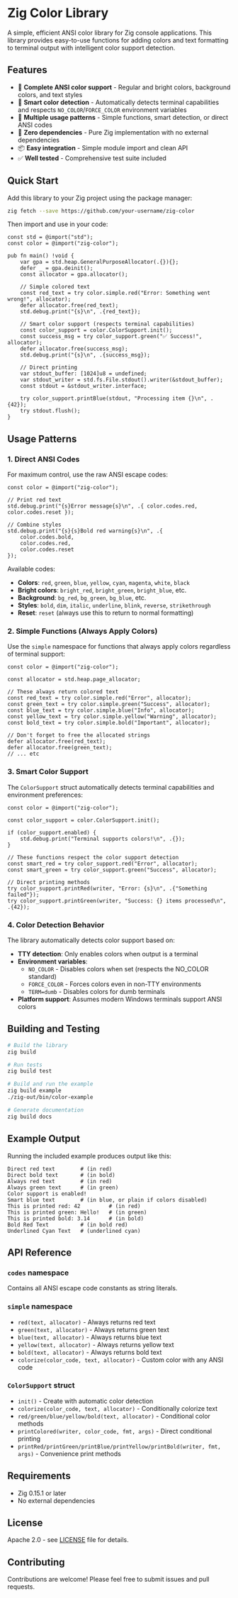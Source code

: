 # Zig Color Library

A simple, efficient ANSI color library for Zig console applications. This library provides easy-to-use functions for adding colors and text formatting to terminal output with intelligent color support detection.

## Features

- 🎨 **Complete ANSI color support** - Regular and bright colors, background colors, and text styles
- 🧠 **Smart color detection** - Automatically detects terminal capabilities and respects `NO_COLOR`/`FORCE_COLOR` environment variables
- 🚀 **Multiple usage patterns** - Simple functions, smart detection, or direct ANSI codes
- 🔧 **Zero dependencies** - Pure Zig implementation with no external dependencies
- 📦 **Easy integration** - Simple module import and clean API
- ✅ **Well tested** - Comprehensive test suite included

## Quick Start

Add this library to your Zig project using the package manager:

```bash
zig fetch --save https://github.com/your-username/zig-color
```

Then import and use in your code:

```zig
const std = @import("std");
const color = @import("zig-color");

pub fn main() !void {
    var gpa = std.heap.GeneralPurposeAllocator(.{}){};
    defer _ = gpa.deinit();
    const allocator = gpa.allocator();

    // Simple colored text
    const red_text = try color.simple.red("Error: Something went wrong!", allocator);
    defer allocator.free(red_text);
    std.debug.print("{s}\n", .{red_text});

    // Smart color support (respects terminal capabilities)
    const color_support = color.ColorSupport.init();
    const success_msg = try color_support.green("✅ Success!", allocator);
    defer allocator.free(success_msg);
    std.debug.print("{s}\n", .{success_msg});

    // Direct printing
    var stdout_buffer: [1024]u8 = undefined;
    var stdout_writer = std.fs.File.stdout().writer(&stdout_buffer);
    const stdout = &stdout_writer.interface;

    try color_support.printBlue(stdout, "Processing item {}\n", .{42});
    try stdout.flush();
}
```

## Usage Patterns

### 1. Direct ANSI Codes

For maximum control, use the raw ANSI escape codes:

```zig
const color = @import("zig-color");

// Print red text
std.debug.print("{s}Error message{s}\n", .{ color.codes.red, color.codes.reset });

// Combine styles
std.debug.print("{s}{s}Bold red warning{s}\n", .{
    color.codes.bold,
    color.codes.red,
    color.codes.reset
});
```

Available codes:
- **Colors**: `red`, `green`, `blue`, `yellow`, `cyan`, `magenta`, `white`, `black`
- **Bright colors**: `bright_red`, `bright_green`, `bright_blue`, etc.
- **Background**: `bg_red`, `bg_green`, `bg_blue`, etc.
- **Styles**: `bold`, `dim`, `italic`, `underline`, `blink`, `reverse`, `strikethrough`
- **Reset**: `reset` (always use this to return to normal formatting)

### 2. Simple Functions (Always Apply Colors)

Use the `simple` namespace for functions that always apply colors regardless of terminal support:

```zig
const color = @import("zig-color");

const allocator = std.heap.page_allocator;

// These always return colored text
const red_text = try color.simple.red("Error", allocator);
const green_text = try color.simple.green("Success", allocator);
const blue_text = try color.simple.blue("Info", allocator);
const yellow_text = try color.simple.yellow("Warning", allocator);
const bold_text = try color.simple.bold("Important", allocator);

// Don't forget to free the allocated strings
defer allocator.free(red_text);
defer allocator.free(green_text);
// ... etc
```

### 3. Smart Color Support

The `ColorSupport` struct automatically detects terminal capabilities and environment preferences:

```zig
const color = @import("zig-color");

const color_support = color.ColorSupport.init();

if (color_support.enabled) {
    std.debug.print("Terminal supports colors!\n", .{});
}

// These functions respect the color support detection
const smart_red = try color_support.red("Error", allocator);
const smart_green = try color_support.green("Success", allocator);

// Direct printing methods
try color_support.printRed(writer, "Error: {s}\n", .{"Something failed"});
try color_support.printGreen(writer, "Success: {} items processed\n", .{42});
```

### 4. Color Detection Behavior

The library automatically detects color support based on:

- **TTY detection**: Only enables colors when output is a terminal
- **Environment variables**:
  - `NO_COLOR` - Disables colors when set (respects the NO_COLOR standard)
  - `FORCE_COLOR` - Forces colors even in non-TTY environments
  - `TERM=dumb` - Disables colors for dumb terminals
- **Platform support**: Assumes modern Windows terminals support ANSI colors

## Building and Testing

```bash
# Build the library
zig build

# Run tests
zig build test

# Build and run the example
zig build example
./zig-out/bin/color-example

# Generate documentation
zig build docs
```

## Example Output

Running the included example produces output like this:

```
Direct red text        # (in red)
Direct bold text       # (in bold)
Always red text        # (in red)
Always green text      # (in green)
Color support is enabled!
Smart blue text        # (in blue, or plain if colors disabled)
This is printed red: 42         # (in red)
This is printed green: Hello!   # (in green)
This is printed bold: 3.14      # (in bold)
Bold Red Text          # (in bold red)
Underlined Cyan Text   # (underlined cyan)
```

## API Reference

### `codes` namespace
Contains all ANSI escape code constants as string literals.

### `simple` namespace
- `red(text, allocator)` - Always returns red text
- `green(text, allocator)` - Always returns green text
- `blue(text, allocator)` - Always returns blue text
- `yellow(text, allocator)` - Always returns yellow text
- `bold(text, allocator)` - Always returns bold text
- `colorize(color_code, text, allocator)` - Custom color with any ANSI code

### `ColorSupport` struct
- `init()` - Create with automatic color detection
- `colorize(color_code, text, allocator)` - Conditionally colorize text
- `red/green/blue/yellow/bold(text, allocator)` - Conditional color methods
- `printColored(writer, color_code, fmt, args)` - Direct conditional printing
- `printRed/printGreen/printBlue/printYellow/printBold(writer, fmt, args)` - Convenience print methods

## Requirements

- Zig 0.15.1 or later
- No external dependencies

## License

Apache 2.0 - see [LICENSE](LICENSE) file for details.

## Contributing

Contributions are welcome! Please feel free to submit issues and pull requests.
